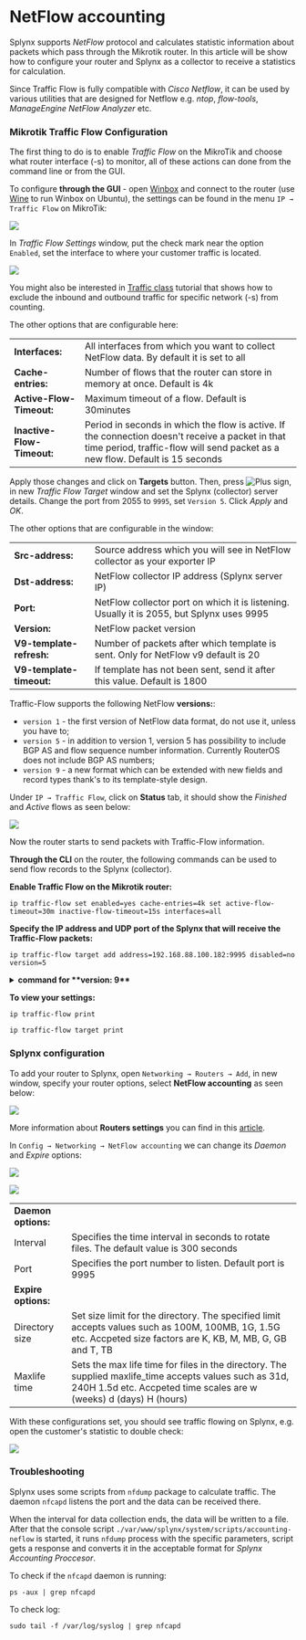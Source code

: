 NetFlow accounting
===========

Splynx supports *NetFlow* protocol and calculates statistic information about packets which pass through the Mikrotik router. In this article will be show how to configure your router and Splynx as a collector to receive a statistics for calculation.

Since Traffic Flow is fully compatible with *Cisco Netflow*, it can be used by various utilities that are designed for Netflow e.g. *ntop*, *flow-tools*, *ManageEngine NetFlow Analyzer* etc.

### Mikrotik Traffic Flow Configuration

The first thing to do is to enable *Traffic Flow* on the MikroTik and choose what router interface (-s) to monitor, all of these actions can done from the command line or from the GUI.

To configure **through the GUI** - open [Winbox](https://mt.lv/winbox64) and connect to the router (use [Wine](https://wiki.winehq.org/Ubuntu) to run Winbox on Ubuntu), the settings can be found in the menu `IP → Traffic Flow` on MikroTik:

![](img_1.png)

In *Traffic Flow Settings* window, put the check mark near the option `Enabled`, set the interface to where your customer traffic is located.

![](img_2.png)

You might also be interested in [Traffic class](configuration/network/traffic_class/traffic_class.md) tutorial that shows how to exclude the inbound and outbound traffic for specific network (-s) from counting.

The other options that are configurable here:

|   |   |
| ------------ | ------------ |
| **Interfaces:**   | All interfaces from which you want to collect NetFlow data. By default it is set to all​  |
| **Cache-entries:**  | Number of flows that the router can store in memory at once. Default is 4k  |
|  **Active-Flow-Timeout:** |  Maximum timeout of a flow. Default is 30minutes |
|  **Inactive-Flow-Timeout:**  | Period in seconds in which the flow is active. If the connection doesn't receive a packet in that time period, traffic-flow will send packet as a new flow. Default is 15 seconds​  |

Apply those changes and click on **Targets** button.
Then, press <icon class="image-icon">![Plus](plus.png)</icon> sign, in new *Traffic Flow Target* window and set the Splynx (collector) server details. Change the port from 2055 to `9995`, set `Version 5`. Click *Apply* and *OK*.

The other options that are configurable in the window:

|   |   |
| ------------ | ------------ |
| **​Src-address:**  | ​Source address which you will see in NetFlow collector as your exporter IP  |
| **Dst-address:**  |  NetFlow collector IP address (Splynx server IP) |
| **​Port:**  | NetFlow collector port on which it is listening. Usually it is 2055, but Splynx uses 9995  |
| **Version:**  |  NetFlow packet version |
| **V9-template-refresh:**  | Number of packets after which template is sent. Only for NetFlow v9 default is 20 |
| **V9-template-timeout:**  | If template has not been sent, send it after this value. Default is 1800  |

Traffic-Flow supports the following NetFlow **versions:**:

- `version 1` - the first version of NetFlow data format, do not use it, unless you have to;
- `version 5` - in addition to version 1, version 5 has possibility to include BGP AS and flow sequence number information. Currently RouterOS does not include BGP AS numbers;
- `version 9` - a new format which can be extended with new fields and record types thank's to its template-style design.

Under `IP → Traffic Flow`, click on **Status** tab, it should show the *Finished* and *Active* flows as seen below:

![](img_3.png)

Now the router starts to send packets with Traffic-Flow information.

**Through the CLI** on the router, the following commands can be used to send flow records to the Splynx (collector).

**Enable Traffic Flow on the Mikrotik router:**
```
ip traffic-flow set enabled=yes cache-entries=4k set active-flow-timeout=30m inactive-flow-timeout=15s interfaces=all
```
**Specify the IP address and UDP port of the Splynx that will receive the Traffic-Flow packets:**

```
ip traffic-flow target add address=192.168.88.100.182:9995 disabled=no version=5
```

<details>
<summary><b>command for **version: 9**</b></summary>
<p markdown="1">

```
ip traffic-flow target add address=192.168.88.100.182:9995 disabled=no version=9 v9-template-refresh=20 v9-template-timeout=30m

```

</p>
</details>

**To view your settings:**

```
ip traffic-flow print
```

```
ip traffic-flow target print
```

### Splynx configuration

To add your router to Splynx, open `Networking → Routers → Add`, in new window, specify your router options, select **NetFlow accounting** as seen below:

![](img_4.png)

More information about **Routers settings** you can find in this [article](networking/routers_settings/routers_settings.md).

In `Config → Networking → NetFlow accounting` we can change its *Daemon* and *Expire* options:

![](img_5.png)

![](img_6.png)

|   |   |
| ------------ | ------------ |
| **Daemon options:**  |   |
|  Interval|  Specifies the time interval in seconds to rotate files. The default value is 300 seconds |
| Port |  Specifies the port number to listen. Default port is 9995 |
|  **Expire options:** |   |
|  Directory size | Set size limit for the directory. The specified limit accepts values such as 100M, 100MB, 1G, 1.5G etc. Accpeted size factors are K, KB, M, MB, G, GB and T, TB  |
| Maxlife time  | Sets the max life time for files in the directory. The supplied maxlife_time accepts values such as 31d, 240H 1.5d etc. Accpeted time scales are w (weeks) d (days) H (hours)  |


With these configurations set, you should see traffic flowing on Splynx, e.g. open the customer's statistic to double check:

![](img_7.png)

### Troubleshooting

Splynx uses some scripts from `nfdump` package to calculate traffic. The daemon `nfcapd` listens the port and the data can be received there.

When the interval for data collection ends, the data will be written to a file. After that the console script `./var/www/splynx/system/scripts/accounting-neflow` is started, it runs `nfdump` process with the specific parameters, script gets a response and converts it in the acceptable format for *Splynx Accounting Proccesor*.

To check if the `nfcapd` daemon is running:

```
ps -aux | grep nfcapd
```

To check log:

```
sudo tail -f /var/log/syslog | grep nfcapd
```
